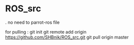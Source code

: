 # ROS_src


. no need to parrot-ros file 

for pulling :
	git init
	git remote add origin https://github.com/SHBnik/ROS_src.git
	git pull origin master

